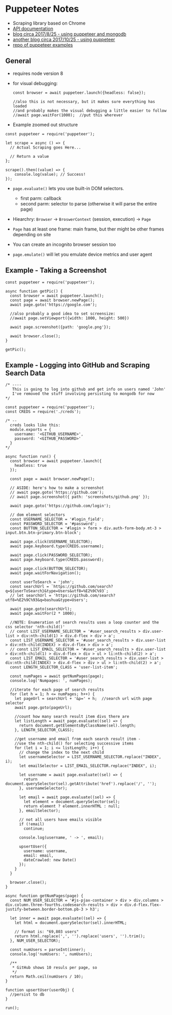 Puppeteer Notes
==============

- Scraping library based on Chrome
- [API documentation](https://github.com/GoogleChrome/puppeteer/blob/master/docs/api.md)
- [blog circa 2017/8/25 - using puppeteer and mongodb](https://medium.com/@e_mad_ehsan/getting-started-with-puppeteer-and-chrome-headless-for-web-scrapping-6bf5979dee3e)
- [another blog circa 2017/10/25 - using puppeteer](https://codeburst.io/a-guide-to-automating-scraping-the-web-with-javascript-chrome-puppeteer-node-js-b18efb9e9921)
- [repo of puppeteer examples](https://github.com/checkly/puppeteer-examples)

## General
- requires node version 8
- for visual debugging:
  
  ```(javascript)
  const browser = await puppeteer.launch({headless: false});

  //also this is not necessary, but it makes sure everything has loaded
  //and probably makes the visual debugging a little easier to follow
  //await page.waitFor(1000);  //put this wherever

  ```

- Example zoomed out structure

```(javascript)
const puppeteer = require('puppeteer');

let scrape = async () => {
  // Actual Scraping goes Here...
  
  // Return a value
};

scrape().then((value) => {
    console.log(value); // Success!
});
```

- `page.evaluate()` lets you use built-in DOM selectors.
  - first parm: callback
  - second parm: selector to parse (otherwise it will parse the entire page)

- Hiearchry: `Browser` -> `BroswerContext` (session, execution) -> `Page`
- `Page` has at least one frame: main frame, but ther might be other frames depending on site
- You can create an incognito browser session too
- `page.emulate()` will let you emulate device metrics and user agent


## Example - Taking a Screenshot

```(javascript)
const puppeteer = require('puppeteer');

async function getPic() {
  const browser = await puppeteer.launch();
  const page = await browser.newPage();
  await page.goto('https://google.com');

  //also probably a good idea to set screensize:
  //await page.setViewport({width: 1000, height: 500})

  await page.screenshot({path: 'google.png'});

  await browser.close();
}

getPic();
```

## Example - Logging into GitHub and Scraping Search Data

```(javascript)
/* ----
   This is going to log into github and get info on users named 'John'
   I've removed the stuff involving persisting to mongodb for now
*/

const puppeteer = require('puppeteer');
const CREDS = require('./creds');

/* --
  creds looks like this:
  module.exports = {
    username: '<GITHUB_USERNAME>',
    password: '<GITHUB_PASSWORD>'
  }  
*/

async function run() {
  const browser = await puppeteer.launch({
    headless: true
  });

  const page = await browser.newPage();

  // ASIDE: here's how to make a screenshot
  // await page.goto('https://github.com');
  // await page.screenshot({ path: 'screenshots/github.png' });

  await page.goto('https://github.com/login');

  // dom element selectors
  const USERNAME_SELECTOR = '#login_field';
  const PASSWORD_SELECTOR = '#password';
  const BUTTON_SELECTOR = '#login > form > div.auth-form-body.mt-3 > input.btn.btn-primary.btn-block';
  
  await page.click(USERNAME_SELECTOR);
  await page.keyboard.type(CREDS.username);

  await page.click(PASSWORD_SELECTOR);
  await page.keyboard.type(CREDS.password);

  await page.click(BUTTON_SELECTOR);
  await page.waitForNavigation();

  const userToSearch = 'john';
  const searchUrl = `https://github.com/search?q=${userToSearch}&type=Users&utf8=%E2%9C%93`;
  // let searchUrl = 'https://github.com/search?utf8=%E2%9C%93&q=bashua&type=Users';

  await page.goto(searchUrl);
  await page.waitFor(2 * 1000);

  //NOTE: Enumeration of search results uses a loop counter and the css selector 'nth-child()'
  // const LIST_USERNAME_SELECTOR = '#user_search_results > div.user-list > div:nth-child(1) > div.d-flex > div > a';
  const LIST_USERNAME_SELECTOR = '#user_search_results > div.user-list > div:nth-child(INDEX) > div.d-flex > div > a';
  // const LIST_EMAIL_SELECTOR = '#user_search_results > div.user-list > div:nth-child(1) > div.d-flex > div > ul > li:nth-child(2) > a';
  const LIST_EMAIL_SELECTOR = '#user_search_results > div.user-list > div:nth-child(INDEX) > div.d-flex > div > ul > li:nth-child(2) > a';
  const LENGTH_SELECTOR_CLASS = 'user-list-item';
  
  const numPages = await getNumPages(page);
  console.log('Numpages: ', numPages);

  //iterate for each page of search results
  for (let h = 1; h <= numPages; h++) {
    let pageUrl = searchUrl + '&p=' + h;  //search url with page selector
    await page.goto(pageUrl);

    //count how many search result item divs there are
    let listLength = await page.evaluate((sel) => {
      return document.getElementsByClassName(sel).length;
    }, LENGTH_SELECTOR_CLASS);

    //get username and email from each search result item -
    //use the nth-child() for selecting successive items
    for (let i = 1; i <= listLength; i++) {
      // change the index to the next child
      let usernameSelector = LIST_USERNAME_SELECTOR.replace("INDEX", i);
      let emailSelector = LIST_EMAIL_SELECTOR.replace("INDEX", i);

      let username = await page.evaluate((sel) => {
        return document.querySelector(sel).getAttribute('href').replace('/', '');
      }, usernameSelector);

      let email = await page.evaluate((sel) => {
        let element = document.querySelector(sel);
        return element ? element.innerHTML : null;
      }, emailSelector);

      // not all users have emails visible
      if (!email)
        continue;

      console.log(username, ' -> ', email);

      upsertUser({
        username: username,
        email: email,
        dateCrawled: new Date()
      });
    }
  }

  browser.close();
}

async function getNumPages(page) {
  const NUM_USER_SELECTOR = '#js-pjax-container > div > div.columns > div.column.three-fourths.codesearch-results > div > div.d-flex.flex-justify-between.border-bottom.pb-3 > h3';

  let inner = await page.evaluate((sel) => {
    let html = document.querySelector(sel).innerHTML;

    // format is: "69,803 users"
    return html.replace(',', '').replace('users', '').trim();
  }, NUM_USER_SELECTOR);

  const numUsers = parseInt(inner);
  console.log('numUsers: ', numUsers);

  /**
   * GitHub shows 10 resuls per page, so
   */
  return Math.ceil(numUsers / 10);
}

function upsertUser(userObj) {
  //persist to db
}

run();
```

